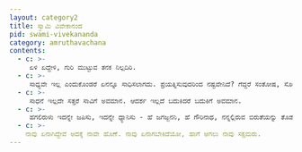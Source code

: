 ```yaml
---
layout: category2
title: ಸ್ವಾಮಿ ವಿವೇಕಾನಂದ
pid: swami-vivekananda
category: amruthavachana
contents:
  - c: >- 
     ಏಳಿ ಏದ್ದೇಳಿ, ಗುರಿ ಮುಟ್ಟುವ ತನಕ ನಿಲ್ಲದಿರಿ.
  - c: >- 
     ಸಾಧ್ಯವೇ ಇಲ್ಲ ಎಂದುಕೊಂಡರೆ ಏನನ್ನೂ ಸಾಧಿಸಲಾಗದು. ಪ್ರಯತ್ನಿಸುವುದರಿಂದ ನಷ್ಟವೇನಿದೆ? ಗೆದ್ದರೆ ಸಂತೋಷ, ಸೋತರೆ ಅನುಭವ.
  - c: >- 
     ಸಾಧನೆ ಇಲ್ಲದೇ ಸತ್ತರೆ ಸಾವಿಗೆ ಅವಮಾನ. ಆದರ್ಶ ಇಲ್ಲದೆ ಬದುಕಿದರೆ ಬದುಕಿಗೆ ಅವಮಾನ.
  - c: >- 
     ಹಗಲಿರುಳು ಇದನ್ನೇ ಜಪಿಸು, ಇದನ್ನೇ ಧ್ಯಾನಿಸು - ಹೆ ಜಗಜ್ಜನನಿ, ಹೆ ಗೌರಿನಾಥ, ನನ್ನಲ್ಲಿರುವ ಬಿರುತೆಯನ್ನು ತೊಡೆದುಹಾಕು , ನನ್ನಲ್ಲಿ ಧಿರ್ಯವನ್ನು ತಿಂಬಿಸು, ನನ್ನನ್ನು ಓರ್ವ ಪುರುಷ ಪುಂಗವ ನ್ನಾಗಿ ಮಾಡು.
  - c: >- 
    ನಾವು ಏನಾಗಿದ್ದೇವೆ ಅದಕ್ಕೆ ನಾವೇ ಹೊಣೆ. ನಾವು ಏನಾಗಬೇಕಿದೆಯೋ, ಹಾಗೆ ಆಗಲು ನಾವು ಸಕ್ಷಮರು.
---
```

